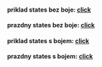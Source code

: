 #### priklad states bez boje: [click](https://github.com/DaSt007/krouzek/blob/master/ifak/inst/inst.png)

#### prazdny states bez boje: [click](https://github.com/DaSt007/krouzek/blob/master/ifak/inst/inst3.py)



#### priklad states s bojem: [click](https://github.com/DaSt007/krouzek/blob/master/ifak/inst/inst2.png)

#### prazdny states s bojem: [click](https://github.com/DaSt007/krouzek/blob/master/ifak/inst/inst4.py)
